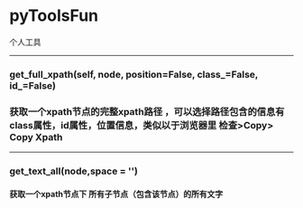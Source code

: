 # pyToolsFun
个人工具

--------
### get_full_xpath(self, node, position=False, class_=False, id_=False)
### 获取一个xpath节点的完整xpath路径 ，可以选择路径包含的信息有 class属性，id属性，位置信息，类似以于浏览器里 检查>Copy> Copy Xpath

------------------
### get_text_all(node,space = '')


#### 获取一个xpath节点下 所有子节点（包含该节点）的所有文字
